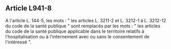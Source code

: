 Article L941-8
----
A l'article L. 144-5, les mots : " les articles L. 3211-2 et L. 3212-1 à L.
3212-12 du code de la santé publique " sont remplacés par les mots : " les
articles du code de la santé publique applicable dans le territoire relatifs à
l'hospitalisation ou à l'internement avec ou sans le consentement de l'intéressé
".
